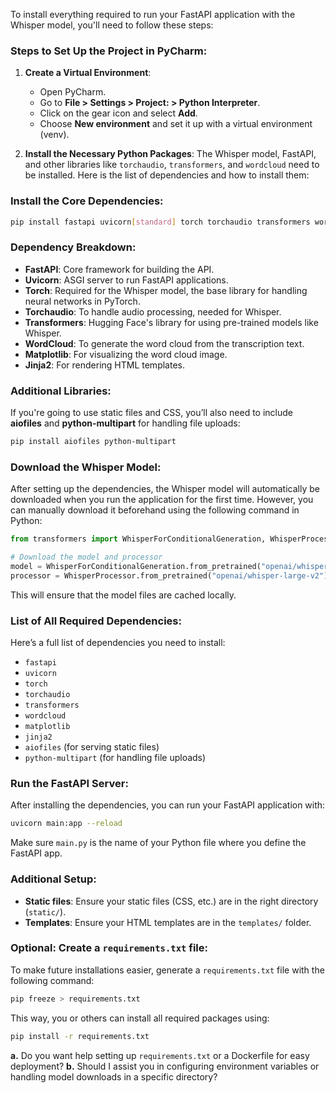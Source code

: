 To install everything required to run your FastAPI application with the Whisper model, you'll need to follow these steps:

### Steps to Set Up the Project in PyCharm:

1. **Create a Virtual Environment**:
   - Open PyCharm.
   - Go to **File > Settings > Project: <Your Project> > Python Interpreter**.
   - Click on the gear icon and select **Add**.
   - Choose **New environment** and set it up with a virtual environment (venv).

2. **Install the Necessary Python Packages**:
   The Whisper model, FastAPI, and other libraries like `torchaudio`, `transformers`, and `wordcloud` need to be installed. Here is the list of dependencies and how to install them:

### Install the Core Dependencies:
```bash
pip install fastapi uvicorn[standard] torch torchaudio transformers wordcloud matplotlib jinja2
```

### Dependency Breakdown:
- **FastAPI**: Core framework for building the API.
- **Uvicorn**: ASGI server to run FastAPI applications.
- **Torch**: Required for the Whisper model, the base library for handling neural networks in PyTorch.
- **Torchaudio**: To handle audio processing, needed for Whisper.
- **Transformers**: Hugging Face's library for using pre-trained models like Whisper.
- **WordCloud**: To generate the word cloud from the transcription text.
- **Matplotlib**: For visualizing the word cloud image.
- **Jinja2**: For rendering HTML templates.

### Additional Libraries:
If you're going to use static files and CSS, you’ll also need to include **aiofiles** and **python-multipart** for handling file uploads:
```bash
pip install aiofiles python-multipart
```

### Download the Whisper Model:
After setting up the dependencies, the Whisper model will automatically be downloaded when you run the application for the first time. However, you can manually download it beforehand using the following command in Python:

```python
from transformers import WhisperForConditionalGeneration, WhisperProcessor

# Download the model and processor
model = WhisperForConditionalGeneration.from_pretrained("openai/whisper-large-v2")
processor = WhisperProcessor.from_pretrained("openai/whisper-large-v2")
```

This will ensure that the model files are cached locally.

### List of All Required Dependencies:
Here’s a full list of dependencies you need to install:
- `fastapi`
- `uvicorn`
- `torch`
- `torchaudio`
- `transformers`
- `wordcloud`
- `matplotlib`
- `jinja2`
- `aiofiles` (for serving static files)
- `python-multipart` (for handling file uploads)

### Run the FastAPI Server:
After installing the dependencies, you can run your FastAPI application with:
```bash
uvicorn main:app --reload
```
Make sure `main.py` is the name of your Python file where you define the FastAPI app.

### Additional Setup:
- **Static files**: Ensure your static files (CSS, etc.) are in the right directory (`static/`).
- **Templates**: Ensure your HTML templates are in the `templates/` folder.

### Optional: Create a `requirements.txt` file:
To make future installations easier, generate a `requirements.txt` file with the following command:
```bash
pip freeze > requirements.txt
```

This way, you or others can install all required packages using:
```bash
pip install -r requirements.txt
```

**a.** Do you want help setting up `requirements.txt` or a Dockerfile for easy deployment?
**b.** Should I assist you in configuring environment variables or handling model downloads in a specific directory?
